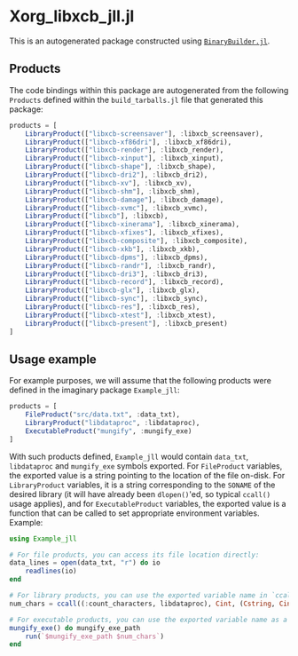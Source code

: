 # Xorg_libxcb_jll.jl

This is an autogenerated package constructed using [`BinaryBuilder.jl`](https://github.com/JuliaPackaging/BinaryBuilder.jl).

## Products

The code bindings within this package are autogenerated from the following `Products` defined within the `build_tarballs.jl` file that generated this package:

```julia
products = [
    LibraryProduct(["libxcb-screensaver"], :libxcb_screensaver),
    LibraryProduct(["libxcb-xf86dri"], :libxcb_xf86dri),
    LibraryProduct(["libxcb-render"], :libxcb_render),
    LibraryProduct(["libxcb-xinput"], :libxcb_xinput),
    LibraryProduct(["libxcb-shape"], :libxcb_shape),
    LibraryProduct(["libxcb-dri2"], :libxcb_dri2),
    LibraryProduct(["libxcb-xv"], :libxcb_xv),
    LibraryProduct(["libxcb-shm"], :libxcb_shm),
    LibraryProduct(["libxcb-damage"], :libxcb_damage),
    LibraryProduct(["libxcb-xvmc"], :libxcb_xvmc),
    LibraryProduct(["libxcb"], :libxcb),
    LibraryProduct(["libxcb-xinerama"], :libxcb_xinerama),
    LibraryProduct(["libxcb-xfixes"], :libxcb_xfixes),
    LibraryProduct(["libxcb-composite"], :libxcb_composite),
    LibraryProduct(["libxcb-xkb"], :libxcb_xkb),
    LibraryProduct(["libxcb-dpms"], :libxcb_dpms),
    LibraryProduct(["libxcb-randr"], :libxcb_randr),
    LibraryProduct(["libxcb-dri3"], :libxcb_dri3),
    LibraryProduct(["libxcb-record"], :libxcb_record),
    LibraryProduct(["libxcb-glx"], :libxcb_glx),
    LibraryProduct(["libxcb-sync"], :libxcb_sync),
    LibraryProduct(["libxcb-res"], :libxcb_res),
    LibraryProduct(["libxcb-xtest"], :libxcb_xtest),
    LibraryProduct(["libxcb-present"], :libxcb_present)
]
```

## Usage example

For example purposes, we will assume that the following products were defined in the imaginary package `Example_jll`:

```julia
products = [
    FileProduct("src/data.txt", :data_txt),
    LibraryProduct("libdataproc", :libdataproc),
    ExecutableProduct("mungify", :mungify_exe)
]
```

With such products defined, `Example_jll` would contain `data_txt`, `libdataproc` and `mungify_exe` symbols exported. For `FileProduct` variables, the exported value is a string pointing to the location of the file on-disk.  For `LibraryProduct` variables, it is a string corresponding to the `SONAME` of the desired library (it will have already been `dlopen()`'ed, so typical `ccall()` usage applies), and for `ExecutableProduct` variables, the exported value is a function that can be called to set appropriate environment variables.  Example:

```julia
using Example_jll

# For file products, you can access its file location directly:
data_lines = open(data_txt, "r") do io
    readlines(io)
end

# For library products, you can use the exported variable name in `ccall()` invocations directly
num_chars = ccall((:count_characters, libdataproc), Cint, (Cstring, Cint), data_lines[1], length(data_lines[1]))

# For executable products, you can use the exported variable name as a function that you can call
mungify_exe() do mungify_exe_path
    run(`$mungify_exe_path $num_chars`)
end
```
